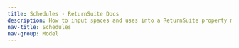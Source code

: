 ```yaml
---
title: Schedules - ReturnSuite Docs
description: How to input spaces and uses into a ReturnSuite property model.
nav-title: Schedules
nav-group: Model
---
```

